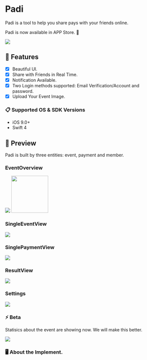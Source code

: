 # Padi

Padi is a tool to help you share pays with your friends online. 

Padi is now available in APP Store. 🍻

![](Assets/Header.jpg)

## 🌟 Features

- [x] Beautiful UI.
- [x] Share with Friends in Real Time.
- [x] Notification Available.
- [x] Two Login methods supported: Email Verification/Account and password.
- [x] Upload Your Event Image.

### 📋 Supported OS & SDK Versions

* iOS 9.0+
* Swift 4 

## 👀 Preview

Padi is built by three entities: event, payment and member.

### EventOverview
![](Assets/EventOverview.PNG)
<img src="Assets/EventOverview.PNG"  width="120" height="120">

### SingleEventView
![](Assets/SingleEventView.PNG)

### SinglePaymentView
![](Assets/SinglePaymentView.PNG)

### ResultView
![](Assets/ResultView.PNG)

### Settings
![](Assets/SettingView.PNG)

### ⚡️  Beta 

Statisics about the event are showing now. We will make this better.

![](Assets/StatisticsView.PNG)

### 🖥 About the Implement.

